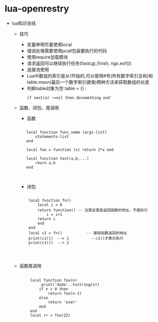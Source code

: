# lua-openrestry

- lua知识总结
   - 技巧
     - 变量申明尽量使用local
     - 错误处理需要使用pcall包装要执行的代码
     - 使用require加载模块
     - 请求返回可以继续执行任务(fastcgi_finish, ngx.eof())
     - 连接池使用
     - Lua中数组的索引是从1开始的,可以使用#号(所有数字索引总和)和table.maxn(最后一个数字索引键值)两种方法来获取数组的长度
     - 判断table对象为空 table = {} : 
       <pre><code>if next(a) ~=nil then dosomething end`</code></pre>
   - 函数、闭包、尾调用
     - 函数 
     <pre>
     <code>
        local function func_name (args-list)
            statements-list
        end
        
        local foo = function (x) return 2*x end
        
        local function test(a,b,...) 
            reurn a,b
        end
      </code>
      </pre>
    
     - 闭包 
     <pre>
     <code>
         local function fn()
             local i = 0
             return function() -- 注意这里是返回函数的地址，不是执行
                 i = i+1
             return i
             end
         end
         local c1 = fn()           -- 接收函数返回的地址
         print(c1())  --> 1          --c1()才表示执行
         print(c1())  --> 2
   </code>
   </pre>
   
   - 函数尾调用
    <pre>
      <code>
          local function foo(n)
               print('dada'..tostring(n))
              if n > 0 then
                  return foo(n-1)
              else
                  return 'over'
              end
          end
          local rr = foo(22)
    </code>
    </pre>